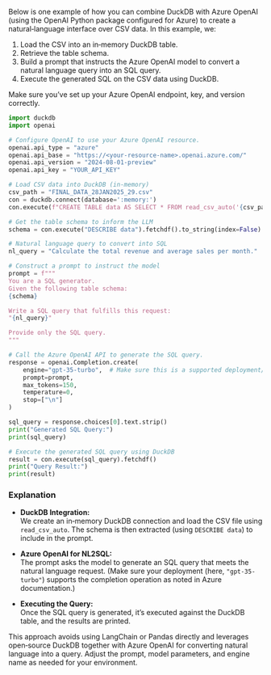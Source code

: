 Below is one example of how you can combine DuckDB with Azure OpenAI (using the OpenAI Python package configured for Azure) to create a natural‑language interface over CSV data. In this example, we:

1. Load the CSV into an in‑memory DuckDB table.
2. Retrieve the table schema.
3. Build a prompt that instructs the Azure OpenAI model to convert a natural language query into an SQL query.
4. Execute the generated SQL on the CSV data using DuckDB.

Make sure you’ve set up your Azure OpenAI endpoint, key, and version correctly.

```python
import duckdb
import openai

# Configure OpenAI to use your Azure OpenAI resource.
openai.api_type = "azure"
openai.api_base = "https://<your-resource-name>.openai.azure.com/"
openai.api_version = "2024-08-01-preview"
openai.api_key = "YOUR_API_KEY"

# Load CSV data into DuckDB (in-memory)
csv_path = "FINAL_DATA_28JAN2025_29.csv"
con = duckdb.connect(database=':memory:')
con.execute(f"CREATE TABLE data AS SELECT * FROM read_csv_auto('{csv_path}');")

# Get the table schema to inform the LLM
schema = con.execute("DESCRIBE data").fetchdf().to_string(index=False)

# Natural language query to convert into SQL
nl_query = "Calculate the total revenue and average sales per month."

# Construct a prompt to instruct the model
prompt = f"""
You are a SQL generator.
Given the following table schema:
{schema}

Write a SQL query that fulfills this request:
"{nl_query}"

Provide only the SQL query.
"""

# Call the Azure OpenAI API to generate the SQL query.
response = openai.Completion.create(
    engine="gpt-35-turbo",  # Make sure this is a supported deployment/model in your Azure resource.
    prompt=prompt,
    max_tokens=150,
    temperature=0,
    stop=["\n"]
)

sql_query = response.choices[0].text.strip()
print("Generated SQL Query:")
print(sql_query)

# Execute the generated SQL query using DuckDB
result = con.execute(sql_query).fetchdf()
print("Query Result:")
print(result)
```

### Explanation

- **DuckDB Integration:**  
  We create an in‑memory DuckDB connection and load the CSV file using `read_csv_auto`. The schema is then extracted (using `DESCRIBE data`) to include in the prompt.

- **Azure OpenAI for NL2SQL:**  
  The prompt asks the model to generate an SQL query that meets the natural language request. (Make sure your deployment (here, `"gpt-35-turbo"`) supports the completion operation as noted in Azure documentation.)

- **Executing the Query:**  
  Once the SQL query is generated, it’s executed against the DuckDB table, and the results are printed.

This approach avoids using LangChain or Pandas directly and leverages open‑source DuckDB together with Azure OpenAI for converting natural language into a query. Adjust the prompt, model parameters, and engine name as needed for your environment.
